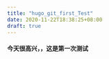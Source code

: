 ```yaml
---
title: "hugo_git_first_Test"
date: 2020-11-22T18:38:25+08:00
draft: true
---
```


#### 今天很高兴，，这是第一次测试
